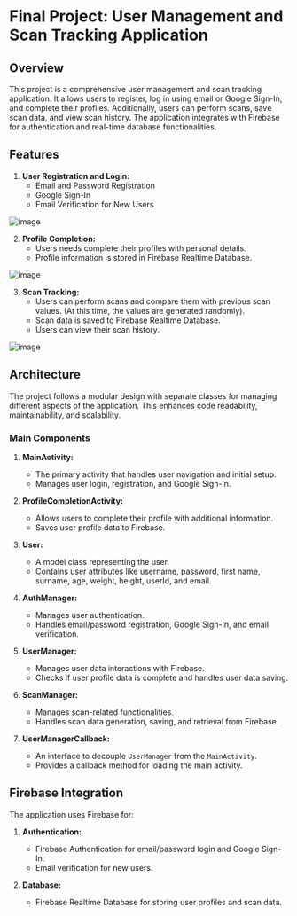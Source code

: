 # Final Project: User Management and Scan Tracking Application

## Overview

This project is a comprehensive user management and scan tracking application. It allows users to register, log in using email or Google Sign-In, and complete their profiles. Additionally, users can perform scans, save scan data, and view scan history. The application integrates with Firebase for authentication and real-time database functionalities.

## Features

1. **User Registration and Login:**
   - Email and Password Registration
   - Google Sign-In
   - Email Verification for New Users

![image](https://github.com/user-attachments/assets/14193de8-999d-4e73-a711-a97f3b59ba74)



2. **Profile Completion:**
   - Users needs complete their profiles with personal details.
   - Profile information is stored in Firebase Realtime Database.
  
![image](https://github.com/user-attachments/assets/de27abfc-73e6-4e3e-b3d7-d037f7ab2d73)




3. **Scan Tracking:**
   - Users can perform scans and compare them with previous scan values. (At this time, the values are generated randomly).
   - Scan data is saved to Firebase Realtime Database.
   - Users can view their scan history.
  
![image](https://github.com/user-attachments/assets/163c49cc-da77-4eb5-aef2-e02d47cb038a)




## Architecture

The project follows a modular design with separate classes for managing different aspects of the application. This enhances code readability, maintainability, and scalability.

### Main Components

1. **MainActivity:**
   - The primary activity that handles user navigation and initial setup.
   - Manages user login, registration, and Google Sign-In.

2. **ProfileCompletionActivity:**
   - Allows users to complete their profile with additional information.
   - Saves user profile data to Firebase.

3. **User:**
   - A model class representing the user.
   - Contains user attributes like username, password, first name, surname, age, weight, height, userId, and email.

4. **AuthManager:**
   - Manages user authentication.
   - Handles email/password registration, Google Sign-In, and email verification.

5. **UserManager:**
   - Manages user data interactions with Firebase.
   - Checks if user profile data is complete and handles user data saving.

6. **ScanManager:**
   - Manages scan-related functionalities.
   - Handles scan data generation, saving, and retrieval from Firebase.

7. **UserManagerCallback:**
   - An interface to decouple `UserManager` from the `MainActivity`.
   - Provides a callback method for loading the main activity.

## Firebase Integration

The application uses Firebase for:

1. **Authentication:**
   - Firebase Authentication for email/password login and Google Sign-In.
   - Email verification for new users.

2. **Database:**
   - Firebase Realtime Database for storing user profiles and scan data.
